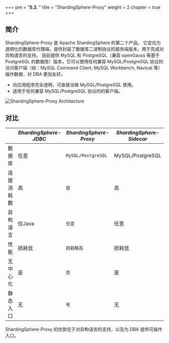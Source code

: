 +++
pre = "<b>5.2. </b>"
title = "ShardingSphere-Proxy"
weight = 2
chapter = true
+++

## 简介

ShardingSphere-Proxy 是 Apache ShardingSphere 的第二个产品。
它定位为透明化的数据库代理端，提供封装了数据库二进制协议的服务端版本，用于完成对异构语言的支持。
目前提供 MySQL 和 PostgreSQL（兼容 openGauss 等基于 PostgreSQL 的数据库）版本，它可以使用任何兼容 MySQL/PostgreSQL 协议的访问客户端（如：MySQL Command Client, MySQL Workbench, Navicat 等）操作数据，对 DBA 更加友好。

* 向应用程序完全透明，可直接当做 MySQL/PostgreSQL 使用。
* 适用于任何兼容 MySQL/PostgreSQL 协议的的客户端。

![ShardingSphere-Proxy Architecture](https://shardingsphere.apache.org/document/current/img/shardingsphere-proxy_v2.png)

## 对比

|           | *ShardingSphere-JDBC* | *ShardingSphere-Proxy*  | *ShardingSphere-Sidecar* |
| --------- | --------------------- | ----------------------- | ------------------------ |
| 数据库     | 任意                  | `MySQL/PostgreSQL`      | MySQL/PostgreSQL          |
| 连接消耗数 | 高                    | `低`                     | 高                        |
| 异构语言   | 仅Java                | `任意`                   | 任意                      |
| 性能       | 损耗低                | `损耗略高`                | 损耗低                    |
| 无中心化   | 是                    | `否`                     | 是                        |
| 静态入口   | 无                    | `有`                     | 无                        |

ShardingSphere-Proxy 的优势在于对异构语言的支持，以及为 DBA 提供可操作入口。
